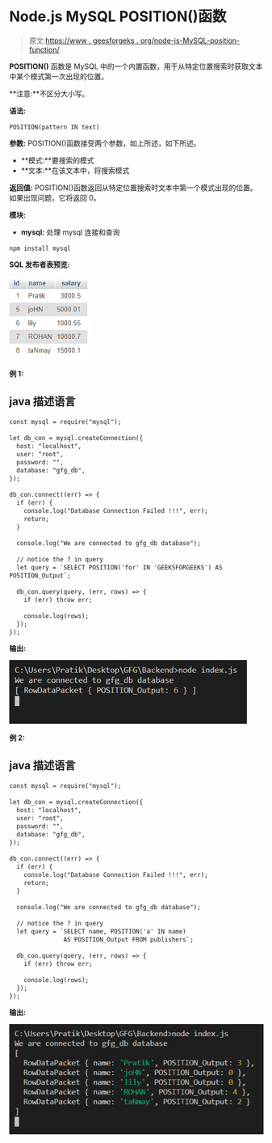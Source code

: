 # Node.js MySQL POSITION()函数

> 原文:[https://www . geesforgeks . org/node-js-MySQL-position-function/](https://www.geeksforgeeks.org/node-js-mysql-position-function/)

**POSITION()** 函数是 MySQL 中的一个内置函数，用于从特定位置搜索时获取文本中某个模式第一次出现的位置。

**注意:**不区分大小写。

**语法:**

```
POSITION(pattern IN text)
```

**参数:** POSITION()函数接受两个参数，如上所述，如下所述。

*   **模式:**要搜索的模式
*   **文本:**在该文本中，将搜索模式

**返回值:** POSITION()函数返回从特定位置搜索时文本中第一个模式出现的位置。如果出现问题，它将返回 0。

**模块:**

*   **mysql:** 处理 mysql 连接和查询

```
npm install mysql
```

**SQL 发布者表预览:**

![](img/862e0dc0654aee673b376e8190bacaa5.png)

**例 1:**

## java 描述语言

```
const mysql = require("mysql");

let db_con = mysql.createConnection({
  host: "localhost",
  user: "root",
  password: "",
  database: "gfg_db",
});

db_con.connect((err) => {
  if (err) {
    console.log("Database Connection Failed !!!", err);
    return;
  }

  console.log("We are connected to gfg_db database");

  // notice the ? in query
  let query = `SELECT POSITION('for' IN 'GEEKSFORGEEKS') AS POSITION_Output`;

  db_con.query(query, (err, rows) => {
    if (err) throw err;

    console.log(rows);
  });
});
```

**输出:**

![](img/92a7323b18d72a476c607c5d1656740a.png)

**例 2:**

## java 描述语言

```
const mysql = require("mysql");

let db_con = mysql.createConnection({
  host: "localhost",
  user: "root",
  password: "",
  database: "gfg_db",
});

db_con.connect((err) => {
  if (err) {
    console.log("Database Connection Failed !!!", err);
    return;
  }

  console.log("We are connected to gfg_db database");

  // notice the ? in query
  let query = `SELECT name, POSITION('a' IN name) 
               AS POSITION_Output FROM publishers`;

  db_con.query(query, (err, rows) => {
    if (err) throw err;

    console.log(rows);
  });
});
```

**输出:**

![](img/a2aac5043b5351810410f83403ec37c6.png)